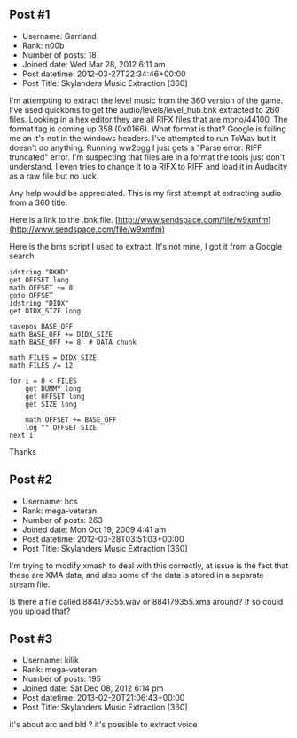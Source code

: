## Post #1
- Username: Garrland
- Rank: n00b
- Number of posts: 18
- Joined date: Wed Mar 28, 2012 6:11 am
- Post datetime: 2012-03-27T22:34:46+00:00
- Post Title: Skylanders Music Extraction [360]

I'm attempting to extract the level music from the 360 version of the game. I've used quickbms to get the audio/levels/level_hub.bnk extracted to 260 files. Looking in a hex editor they are all RIFX files that are mono/44100.   The format tag is coming up 358 (0x0166). What format is that? Google is failing me an it's not in the windows headers. I've attempted to run ToWav but it doesn't do anything.  Running ww2ogg I just gets a "Parse error: RIFF truncated" error. I'm suspecting that files are in a format the tools just don't understand. I even tries to change it to a RIFX to RIFF and load it in Audacity as a raw file but no luck.   

Any help would be appreciated. This is my first attempt at extracting audio from a 360 title. 

Here is a link to the .bnk file. 
[http://www.sendspace.com/file/w9xmfm](http://www.sendspace.com/file/w9xmfm)

Here is the bms script I used to extract. It's not mine, I got it from a Google search.

```
idstring "BKHD"
get OFFSET long
math OFFSET += 8
goto OFFSET
idstring "DIDX"
get DIDX_SIZE long

savepos BASE_OFF
math BASE_OFF += DIDX_SIZE
math BASE_OFF += 8  # DATA chunk

math FILES = DIDX_SIZE
math FILES /= 12

for i = 0 < FILES
    get DUMMY long
    get OFFSET long
    get SIZE long

    math OFFSET += BASE_OFF
    log "" OFFSET SIZE
next i
```



Thanks
## Post #2
- Username: hcs
- Rank: mega-veteran
- Number of posts: 263
- Joined date: Mon Oct 19, 2009 4:41 am
- Post datetime: 2012-03-28T03:51:03+00:00
- Post Title: Skylanders Music Extraction [360]

I'm trying to modify xmash to deal with this correctly, at issue is the fact that these are XMA data, and also some of the data is stored in a separate stream file.

Is there a file called 884179355.wav or 884179355.xma around? If so could you upload that?
## Post #3
- Username: kilik
- Rank: mega-veteran
- Number of posts: 195
- Joined date: Sat Dec 08, 2012 6:14 pm
- Post datetime: 2013-02-20T21:06:43+00:00
- Post Title: Skylanders Music Extraction [360]

it's about arc and bld ? it's possible to extract voice
